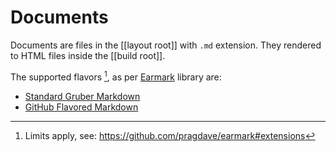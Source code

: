 # Documents

Documents are files in the [[layout root]] with `.md` extension.
They rendered to HTML files inside the [[build root]].

The supported flavors [^1], as per [Earmark](https://github.com/pragdave/earmark) library are:
  - [Standard Gruber
    Markdown](https://daringfireball.net/projects/markdown/syntax)
  - [GitHub Flavored Markdown](https://github.github.com/gfm/)

[^1]: Limits apply, see: https://github.com/pragdave/earmark#extensions
